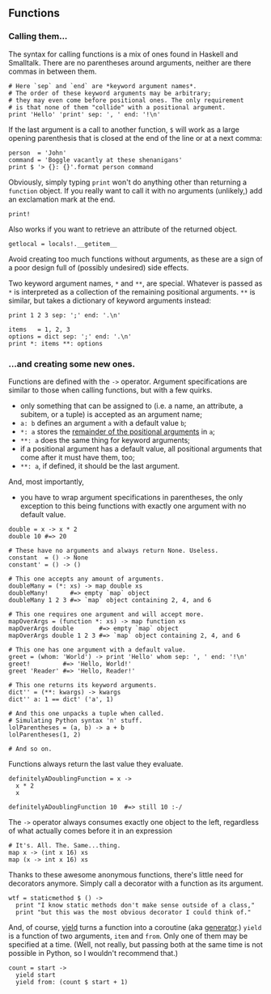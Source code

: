## Functions

### Calling them...

The syntax for calling functions is a mix of ones found in Haskell and
Smalltalk. There are no parentheses around arguments, neither are there
commas in between them.

```dg
# Here `sep` and `end` are *keyword argument names*.
# The order of these keyword arguments may be arbitrary;
# they may even come before positional ones. The only requirement
# is that none of them "collide" with a positional argument.
print 'Hello' 'print' sep: ', ' end: '!\n'
```

If the last argument is a call to another function, `$` will work
as a large opening parenthesis that is closed at the end of the line
or at a next comma:

```dg
person  = 'John'
command = 'Boggle vacantly at these shenanigans'
print $ '> {}: {}'.format person command
```

Obviously, simply typing `print` won't do anything other than
returning a `function` object. If you really want to call it with no arguments
(unlikely,) add an exclamation mark at the end.

```dg
print!
```

Also works if you want to retrieve an attribute of the returned object.

```dg
getlocal = locals!.__getitem__
```

Avoid creating too much functions without arguments, as these are a sign of a
poor design full of (possibly undesired) side effects.

Two keyword argument names, `*` and `**`, are special.
Whatever is passed as `*` is interpreted as a collection of the remaining
positional arguments. `**` is similar, but takes a dictionary of keyword
arguments instead:

```dg
print 1 2 3 sep: ';' end: '.\n'

items   = 1, 2, 3
options = dict sep: ';' end: '.\n'
print *: items **: options
```

### ...and creating some new ones.

Functions are defined with the `->` operator. Argument specifications
are similar to those when calling functions, but with a few quirks.

 * only something that can be assigned to (i.e. a name, an attribute, a subitem, or a tuple) is accepted as an argument name;
 * `a: b` defines an argument `a` with a default value `b`;
 * `*: a` stores the [remainder of the positional arguments](http://en.wikipedia.org/wiki/Variadic_function) in `a`;
 * `**: a` does the same thing for keyword arguments;
 * if a positional argument has a default value, all positional arguments that come after it must have them, too;
 * `**: a`, if defined, it should be the last argument.

And, most importantly,

 * you have to wrap argument specifications in parentheses, the only exception to this being functions with exactly one argument with no default value.

```dg
double = x -> x * 2
double 10 #=> 20

# These have no arguments and always return None. Useless.
constant  = () -> None
constant' = () -> ()

# This one accepts any amount of arguments.
doubleMany = (*: xs) -> map double xs
doubleMany!      #=> empty `map` object
doubleMany 1 2 3 #=> `map` object containing 2, 4, and 6

# This one requires one argument and will accept more.
mapOverArgs = (function *: xs) -> map function xs
mapOverArgs double       #=> empty `map` object
mapOverArgs double 1 2 3 #=> `map` object containing 2, 4, and 6

# This one has one argument with a default value.
greet = (whom: 'World') -> print 'Hello' whom sep: ', ' end: '!\n'
greet!         #=> 'Hello, World!'
greet 'Reader' #=> 'Hello, Reader!'

# This one returns its keyword arguments.
dict'' = (**: kwargs) -> kwargs
dict'' a: 1 == dict' ('a', 1)

# And this one unpacks a tuple when called.
# Simulating Python syntax 'n' stuff.
lolParentheses = (a, b) -> a + b
lolParentheses(1, 2)

# And so on.
```

Functions always return the last value they evaluate.

```dg
definitelyADoublingFunction = x ->
  x * 2
  x

definitelyADoublingFunction 10  #=> still 10 :-/
```

The `->` operator always consumes exactly one object to the left, regardless
of what actually comes before it in an expression

```dg
# It's. All. The. Same...thing.
map x -> (int x 16) xs
map (x -> int x 16) xs
```

Thanks to these awesome anonymous functions, there's little need for decorators
anymore. Simply call a decorator with a function as its argument.

```dg
wtf = staticmethod $ () ->
  print "I know static methods don't make sense outside of a class,"
  print "but this was the most obvious decorator I could think of."
```

And, of course, [yield](http://docs.python.org/py3k/reference/simple_stmts.html#the-yield-statement)
turns a function into a coroutine (aka [generator](http://docs.python.org/dev/glossary.html#term-generator).)
`yield` is a function of two arguments, `item` and `from`. Only one of them may
be specified at a time. (Well, not really, but passing both at the same time
is not possible in Python, so I wouldn't recommend that.)

```dg
count = start ->
  yield start
  yield from: (count $ start + 1)
```
